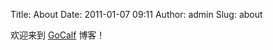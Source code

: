 Title: About
Date: 2011-01-07 09:11
Author: admin
Slug: about

欢迎来到 [GoCalf][] 博客！

  [GoCalf]: http://blog.gocalf.com
